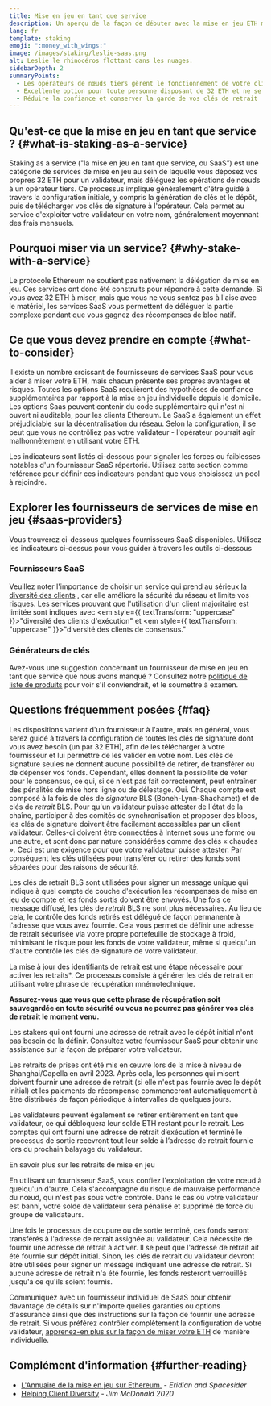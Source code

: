 ```yaml
---
title: Mise en jeu en tant que service
description: Un aperçu de la façon de débuter avec la mise en jeu ETH mutualisée
lang: fr
template: staking
emoji: ":money_with_wings:"
image: /images/staking/leslie-saas.png
alt: Leslie le rhinocéros flottant dans les nuages.
sidebarDepth: 2
summaryPoints:
  - Les opérateurs de nœuds tiers gèrent le fonctionnement de votre client de validateur
  - Excellente option pour toute personne disposant de 32 ETH et ne se sentant pas à l'aise face à la complexité technique du fonctionnement d'un nœud
  - Réduire la confiance et conserver la garde de vos clés de retrait
---
```


## Qu'est-ce que la mise en jeu en tant que service ? {#what-is-staking-as-a-service}

Staking as a service ("la mise en jeu en tant que service, ou SaaS”) est une catégorie de services de mise en jeu au sein de laquelle vous déposez vos propres 32 ETH pour un validateur, mais déléguez les opérations de nœuds à un opérateur tiers. Ce processus implique généralement d'être guidé à travers la configuration initiale, y compris la génération de clés et le dépôt, puis de télécharger vos clés de signature à l'opérateur. Cela permet au service d'exploiter votre validateur en votre nom, généralement moyennant des frais mensuels.

## Pourquoi miser via un service? {#why-stake-with-a-service}

Le protocole Ethereum ne soutient pas nativement la délégation de mise en jeu. Ces services ont donc été construits pour répondre à cette demande. Si vous avez 32 ETH à miser, mais que vous ne vous sentez pas à l'aise avec le matériel, les services SaaS vous permettent de déléguer la partie complexe pendant que vous gagnez des récompenses de bloc natif.

<CardGrid>
  <Card title="Votre propre validateur" emoji=":desktop_computer:" description="Deposit your own 32 ETH to activate your own set of signing keys that will participate in Ethereum consensus. Monitor your progress with dashboards to watch those ETH rewards accumulate." />
  <Card title="Démarrage facile" emoji="🏁" description="Forget about hardware specs, setup, node maintenance and upgrades. SaaS providers let you outsource the hard part by uploading your own signing credentials, allowing them to run a validator on your behalf, for a small cost." />
  <Card title="Limitez vos risques" emoji=":shield:" description="In many cases users do not have to give up access to the keys that enable withdrawing or transferring staked funds. These are different from the signing keys, and can be stored separately to limit (but not eliminate) your risk as a staker." />
</CardGrid>

<StakingComparison page="saas" />

## Ce que vous devez prendre en compte {#what-to-consider}

Il existe un nombre croissant de fournisseurs de services SaaS pour vous aider à miser votre ETH, mais chacun présente ses propres avantages et risques. Toutes les options SaaS requièrent des hypothèses de confiance supplémentaires par rapport à la mise en jeu individuelle depuis le domicile. Les options Saas peuvent contenir du code supplémentaire qui n'est ni ouvert ni auditable, pour les clients Ethereum. Le SaaS a également un effet préjudiciable sur la décentralisation du réseau. Selon la configuration, il se peut que vous ne contrôliez pas votre validateur - l'opérateur pourrait agir malhonnêtement en utilisant votre ETH.

Les indicateurs sont listés ci-dessous pour signaler les forces ou faiblesses notables d'un fournisseur SaaS répertorié. Utilisez cette section comme référence pour définir ces indicateurs pendant que vous choisissez un pool à rejoindre.

<StakingConsiderations page="saas" />

## Explorer les fournisseurs de services de mise en jeu {#saas-providers}

Vous trouverez ci-dessous quelques fournisseurs SaaS disponibles. Utilisez les indicateurs ci-dessus pour vous guider à travers les outils ci-dessous

<ProductDisclaimer />

### Fournisseurs SaaS

<StakingProductsCardGrid category="saas" />

Veuillez noter l'importance de choisir un service qui prend au sérieux [la diversité des clients](/developers/docs/nodes-and-clients/client-diversity/) , car elle améliore la sécurité du réseau et limite vos risques. Les services prouvant que l'utilisation d'un client majoritaire est limitée sont indiqués avec <em style={{ textTransform: "uppercase" }}>"diversité des clients d'exécution"</em> et <em style={{ textTransform: "uppercase" }}>"diversité des clients de consensus."</em>

### Générateurs de clés

<StakingProductsCardGrid category="keyGen" />

Avez-vous une suggestion concernant un fournisseur de mise en jeu en tant que service que nous avons manqué ? Consultez notre [politique de liste de produits](/contributing/adding-staking-products/) pour voir s'il conviendrait, et le soumettre à examen.

## Questions fréquemment posées {#faq}

<ExpandableCard title="Qui détient mes clés?" eventCategory="SaasStaking" eventName="clicked who holds my keys">
Les dispositions varient d'un fournisseur à l'autre, mais en général, vous serez guidé à travers la configuration de toutes les clés de signature dont vous avez besoin (un par 32 ETH), afin de les télécharger à votre fournisseur et lui permettre de les valider en votre nom. Les clés de signature seules ne donnent aucune possibilité de retirer, de transférer ou de dépenser vos fonds. Cependant, elles donnent la possibilité de voter pour le consensus, ce qui, si ce n'est pas fait correctement, peut entraîner des pénalités de mise hors ligne ou de délestage.
</ExpandableCard>

<ExpandableCard title="Il y a donc deux jeux de clés ?" eventCategory="SaasStaking" eventName="clicked so there are two sets of keys">
Oui. Chaque compte est composé à la fois de clés de <em>signature</em> BLS (Boneh-Lynn-Shachamet) et de clés de <em>retrait</em> BLS. Pour qu'un validateur puisse attester de l'état de la chaîne, participer à des comités de synchronisation et proposer des blocs, les clés de signature doivent être facilement accessibles par un client validateur. Celles-ci doivent être connectées à Internet sous une forme ou une autre, et sont donc par nature considérées comme des clés « chaudes ». Ceci est une exigence pour que votre validateur puisse attester. Par conséquent les clés utilisées pour transférer ou retirer des fonds sont séparées pour des raisons de sécurité.

Les clés de retrait BLS sont utilisées pour signer un message unique qui indique à quel compte de couche d'exécution les récompenses de mise en jeu de compte et les fonds sortis doivent être envoyés. Une fois ce message diffusé, les clés de<em> retrait</em> BLS ne sont plus nécessaires. Au lieu de cela, le contrôle des fonds retirés est délégué de façon permanente à l'adresse que vous avez fournie. Cela vous permet de définir une adresse de retrait sécurisée via votre propre portefeuille de stockage à froid, minimisant le risque pour les fonds de votre validateur, même si quelqu'un d'autre contrôle les clés de signature de votre validateur.

La mise à jour des identifiants de retrait est une étape nécessaire pour activer les retraits\*. Ce processus consiste à générer les clés de retrait en utilisant votre phrase de récupération mnémotechnique.

<strong>Assurez-vous que vous que cette phrase de récupération soit sauvegardée en toute sécurité ou vous ne pourrez pas générer vos clés de retrait le moment venu.</strong>

Les stakers qui ont fourni une adresse de retrait avec le dépôt initial n'ont pas besoin de la définir. Consultez votre fournisseur SaaS pour obtenir une assistance sur la façon de préparer votre validateur.
</ExpandableCard>

<ExpandableCard title="Quand puis-je effectuer un retrait ?" eventCategory="SaasStaking" eventName="clicked when can I withdraw">
Les retraits de prises ont été mis en œuvre lors de la mise à niveau de Shanghai/Capella en avril 2023. Après cela, les personnes qui misent doivent fournir une adresse de retrait (si elle n'est pas fournie avec le dépôt initial) et les paiements de récompense commenceront automatiquement à être distribués de façon périodique à intervalles de quelques jours.

Les validateurs peuvent également se retirer entièrement en tant que validateur, ce qui débloquera leur solde ETH restant pour le retrait. Les comptes qui ont fourni une adresse de retrait d’exécution et terminé le processus de sortie recevront tout leur solde à l’adresse de retrait fournie lors du prochain balayage du validateur.

<ButtonLink to="/staking/withdrawals/">En savoir plus sur les retraits de mise en jeu</ButtonLink>
</ExpandableCard>

<ExpandableCard title="Que se passe-t-il si je suis banni ?" eventCategory="SaasStaking" eventName="clicked what happens if I get slashed">
En utilisant un fournisseur SaaS, vous confiez l'exploitation de votre nœud à quelqu'un d'autre. Cela s'accompagne du risque de mauvaise performance du nœud, qui n'est pas sous votre contrôle. Dans le cas où votre validateur est banni, votre solde de validateur sera pénalisé et supprimé de force du groupe de validateurs.

Une fois le processus de coupure ou de sortie terminé, ces fonds seront transférés à l'adresse de retrait assignée au validateur. Cela nécessite de fournir une adresse de retrait à activer. Il se peut que l'adresse de retrait ait été fournie sur dépôt initial. Sinon, les clés de retrait du validateur devront être utilisées pour signer un message indiquant une adresse de retrait. Si aucune adresse de retrait n'a été fournie, les fonds resteront verrouillés jusqu'à ce qu'ils soient fournis.

Communiquez avec un fournisseur individuel de SaaS pour obtenir davantage de détails sur n'importe quelles garanties ou options d'assurance ainsi que des instructions sur la façon de fournir une adresse de retrait. Si vous préférez contrôler complètement la configuration de votre validateur, <a href="/staking/solo/">apprenez-en plus sur la façon de miser votre ETH</a> de manière individuelle.
</ExpandableCard>

## Complément d'information {#further-reading}

- [L'Annuaire de la mise en jeu sur Ethereum.](https://www.staking.directory/) - _Eridian and Spacesider_
- [Helping Client Diversity](https://www.attestant.io/posts/evaluating-staking-services/) - _Jim McDonald 2020_
